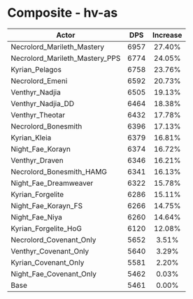 # Composite - hv-as
| Actor | DPS | Increase |
|---|:---:|:---:|
|Necrolord_Marileth_Mastery|6957|27.40%|
|Necrolord_Marileth_Mastery_PPS|6774|24.05%|
|Kyrian_Pelagos|6758|23.76%|
|Necrolord_Emeni|6592|20.73%|
|Venthyr_Nadjia|6505|19.13%|
|Venthyr_Nadjia_DD|6464|18.38%|
|Venthyr_Theotar|6432|17.78%|
|Necrolord_Bonesmith|6396|17.13%|
|Kyrian_Kleia|6379|16.81%|
|Night_Fae_Korayn|6374|16.72%|
|Venthyr_Draven|6346|16.21%|
|Necrolord_Bonesmith_HAMG|6341|16.13%|
|Night_Fae_Dreamweaver|6322|15.78%|
|Kyrian_Forgelite|6286|15.11%|
|Night_Fae_Korayn_FS|6266|14.75%|
|Night_Fae_Niya|6260|14.64%|
|Kyrian_Forgelite_HoG|6120|12.08%|
|Necrolord_Covenant_Only|5652|3.51%|
|Venthyr_Covenant_Only|5640|3.29%|
|Kyrian_Covenant_Only|5581|2.20%|
|Night_Fae_Covenant_Only|5462|0.03%|
|Base|5461|0.00%|

